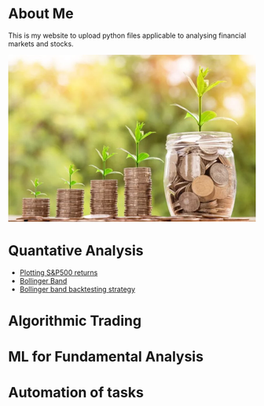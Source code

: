 # About Me

This is my website to upload python files applicable to analysing financial markets and stocks.

![Name](value_investing.jpg)

# Quantative Analysis

  - [Plotting S&P500 returns](S&P500_Returns/S&P500_Returns.md)
  - [Bollinger Band](Bollinger_Band/Bollinger_Band.md)
  - [Bollinger band backtesting strategy](Backtesting/Backtesting.md)

# Algorithmic Trading

# ML for Fundamental Analysis

# Automation of tasks

